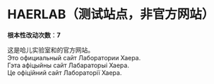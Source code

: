 HAERLAB（测试站点，非官方网站）
======

**根本性改动次数**：**7**

这是哈儿实验室和的官方网站。  
Это официальный сайт Лаборатории Хаера.  
Гэта афіцыйны сайт Лабараторыі Хаера.  
Це офіційний сайт Лабораторії Хаера.